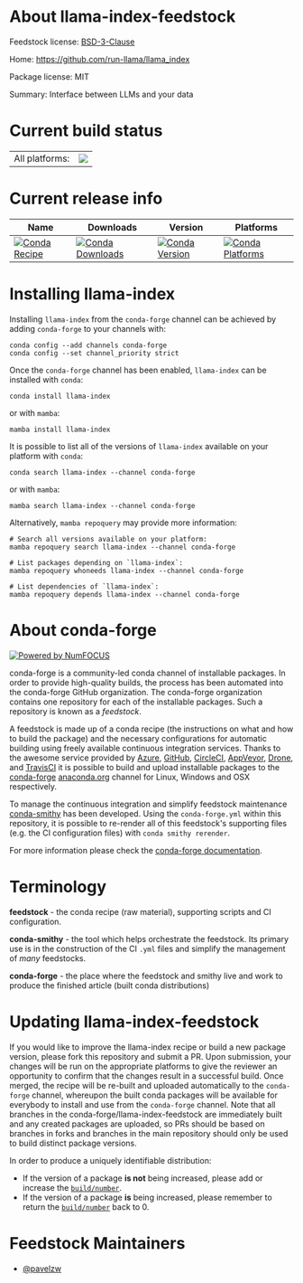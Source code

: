 About llama-index-feedstock
===========================

Feedstock license: [BSD-3-Clause](https://github.com/conda-forge/llama-index-feedstock/blob/main/LICENSE.txt)

Home: https://github.com/run-llama/llama_index

Package license: MIT

Summary: Interface between LLMs and your data

Current build status
====================


<table><tr><td>All platforms:</td>
    <td>
      <a href="https://dev.azure.com/conda-forge/feedstock-builds/_build/latest?definitionId=20377&branchName=main">
        <img src="https://dev.azure.com/conda-forge/feedstock-builds/_apis/build/status/llama-index-feedstock?branchName=main">
      </a>
    </td>
  </tr>
</table>

Current release info
====================

| Name | Downloads | Version | Platforms |
| --- | --- | --- | --- |
| [![Conda Recipe](https://img.shields.io/badge/recipe-llama--index-green.svg)](https://anaconda.org/conda-forge/llama-index) | [![Conda Downloads](https://img.shields.io/conda/dn/conda-forge/llama-index.svg)](https://anaconda.org/conda-forge/llama-index) | [![Conda Version](https://img.shields.io/conda/vn/conda-forge/llama-index.svg)](https://anaconda.org/conda-forge/llama-index) | [![Conda Platforms](https://img.shields.io/conda/pn/conda-forge/llama-index.svg)](https://anaconda.org/conda-forge/llama-index) |

Installing llama-index
======================

Installing `llama-index` from the `conda-forge` channel can be achieved by adding `conda-forge` to your channels with:

```
conda config --add channels conda-forge
conda config --set channel_priority strict
```

Once the `conda-forge` channel has been enabled, `llama-index` can be installed with `conda`:

```
conda install llama-index
```

or with `mamba`:

```
mamba install llama-index
```

It is possible to list all of the versions of `llama-index` available on your platform with `conda`:

```
conda search llama-index --channel conda-forge
```

or with `mamba`:

```
mamba search llama-index --channel conda-forge
```

Alternatively, `mamba repoquery` may provide more information:

```
# Search all versions available on your platform:
mamba repoquery search llama-index --channel conda-forge

# List packages depending on `llama-index`:
mamba repoquery whoneeds llama-index --channel conda-forge

# List dependencies of `llama-index`:
mamba repoquery depends llama-index --channel conda-forge
```


About conda-forge
=================

[![Powered by
NumFOCUS](https://img.shields.io/badge/powered%20by-NumFOCUS-orange.svg?style=flat&colorA=E1523D&colorB=007D8A)](https://numfocus.org)

conda-forge is a community-led conda channel of installable packages.
In order to provide high-quality builds, the process has been automated into the
conda-forge GitHub organization. The conda-forge organization contains one repository
for each of the installable packages. Such a repository is known as a *feedstock*.

A feedstock is made up of a conda recipe (the instructions on what and how to build
the package) and the necessary configurations for automatic building using freely
available continuous integration services. Thanks to the awesome service provided by
[Azure](https://azure.microsoft.com/en-us/services/devops/), [GitHub](https://github.com/),
[CircleCI](https://circleci.com/), [AppVeyor](https://www.appveyor.com/),
[Drone](https://cloud.drone.io/welcome), and [TravisCI](https://travis-ci.com/)
it is possible to build and upload installable packages to the
[conda-forge](https://anaconda.org/conda-forge) [anaconda.org](https://anaconda.org/)
channel for Linux, Windows and OSX respectively.

To manage the continuous integration and simplify feedstock maintenance
[conda-smithy](https://github.com/conda-forge/conda-smithy) has been developed.
Using the ``conda-forge.yml`` within this repository, it is possible to re-render all of
this feedstock's supporting files (e.g. the CI configuration files) with ``conda smithy rerender``.

For more information please check the [conda-forge documentation](https://conda-forge.org/docs/).

Terminology
===========

**feedstock** - the conda recipe (raw material), supporting scripts and CI configuration.

**conda-smithy** - the tool which helps orchestrate the feedstock.
                   Its primary use is in the construction of the CI ``.yml`` files
                   and simplify the management of *many* feedstocks.

**conda-forge** - the place where the feedstock and smithy live and work to
                  produce the finished article (built conda distributions)


Updating llama-index-feedstock
==============================

If you would like to improve the llama-index recipe or build a new
package version, please fork this repository and submit a PR. Upon submission,
your changes will be run on the appropriate platforms to give the reviewer an
opportunity to confirm that the changes result in a successful build. Once
merged, the recipe will be re-built and uploaded automatically to the
`conda-forge` channel, whereupon the built conda packages will be available for
everybody to install and use from the `conda-forge` channel.
Note that all branches in the conda-forge/llama-index-feedstock are
immediately built and any created packages are uploaded, so PRs should be based
on branches in forks and branches in the main repository should only be used to
build distinct package versions.

In order to produce a uniquely identifiable distribution:
 * If the version of a package **is not** being increased, please add or increase
   the [``build/number``](https://docs.conda.io/projects/conda-build/en/latest/resources/define-metadata.html#build-number-and-string).
 * If the version of a package **is** being increased, please remember to return
   the [``build/number``](https://docs.conda.io/projects/conda-build/en/latest/resources/define-metadata.html#build-number-and-string)
   back to 0.

Feedstock Maintainers
=====================

* [@pavelzw](https://github.com/pavelzw/)

